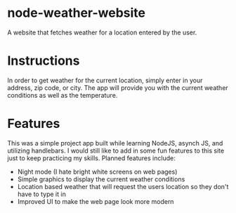# node-weather-website
A website that fetches weather for a location entered by the user.

# Instructions
In order to get weather for the current location, simply enter in
your address, zip code, or city. The app will provide you with the
current weather conditions as well as the temperature.

# Features
This was a simple project app built while learning NodeJS, 
asynch JS, and utilizing handlebars. I would still like to add in some
fun features to this site just to keep practicing my skills. Planned features include:

- Night mode (I hate bright white screens on web pages)
- Simple graphics to display the current weather conditions
- Location based weather that will request the users location so they don't have to type it in
- Improved UI to make the web page look more modern
